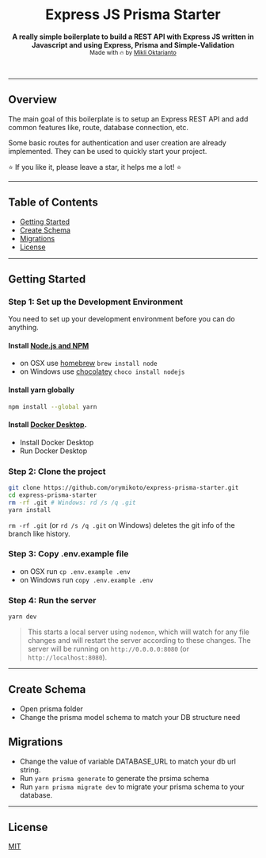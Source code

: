 <h1 align="center">Express JS Prisma Starter</h1>

<p align="center">
  <b>A really simple boilerplate to build a REST API with Express JS written in Javascript and using Express, Prisma and Simple-Validation</b></br>
  <sub>Made with 🔥 by <a href="https://github.com/orymikoto">Mikli Oktarianto</a>
</p>

<br />

---

## Overview

The main goal of this boilerplate is to setup an Express REST API and add common features like, route, database connection, etc.

Some basic routes for authentication and user creation are already implemented. They can be used to quickly start your project.

⭐ If you like it, please leave a star, it helps me a lot! ⭐

---

## Table of Contents

- [Getting Started](#getting-started)
- [Create Schema](#create-schema)
- [Migrations](#migrations)
- [License](#license)

---

## Getting Started

### Step 1: Set up the Development Environment

You need to set up your development environment before you can do anything.

#### Install [Node.js and NPM](https://nodejs.org/en/download/)

- on OSX use [homebrew](http://brew.sh) `brew install node`
- on Windows use [chocolatey](https://chocolatey.org/) `choco install nodejs`

#### Install yarn globally

```bash
npm install --global yarn
```

#### Install [Docker Desktop](https://www.docker.com/products/docker-desktop/).

- Install Docker Desktop
- Run Docker Desktop

### Step 2: Clone the project

```bash
git clone https://github.com/orymikoto/express-prisma-starter.git
cd express-prisma-starter
rm -rf .git # Windows: rd /s /q .git
yarn install
```

`rm -rf .git` (or `rd /s /q .git` on Windows) deletes the git info of the branch like history.

### Step 3: Copy .env.example file

- on OSX run `cp .env.example .env`
- on Windows run `copy .env.example .env`

### Step 4: Run the server

```bash
yarn dev
```

> This starts a local server using `nodemon`, which will watch for any file changes and will restart the server according to these changes.
> The server will be running on `http://0.0.0.0:8080` (or `http://localhost:8080`).

---

## Create Schema

- Open prisma folder
- Change the prisma model schema to match your DB structure need

## Migrations

- Change the value of variable DATABASE_URL to match your db url string.
- Run `yarn prisma generate` to generate the prsima schema
- Run `yarn prisma migrate dev` to migrate your prisma schema to your database.

---

## License

[MIT](/LICENSE)
